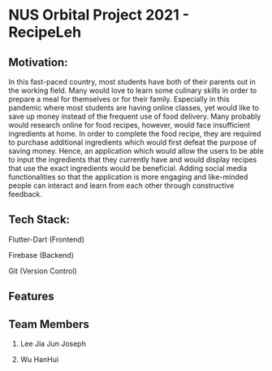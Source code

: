 # NUS Orbital Project 2021 - RecipeLeh

## Motivation:
In this fast-paced country, most students have both of their parents out in the working field. 
Many would love to learn some culinary skills in order to prepare a meal for themselves or for their family. Especially in this pandemic where most students are having online 
classes, yet would like to save up money instead of the frequent use of food delivery. Many probably would research online for food recipes, however, would face insufficient 
ingredients at home. In order to complete the food recipe, they are required to purchase additional ingredients which would first defeat the purpose of saving money. Hence, an 
application which would allow the users to be able to input the ingredients that they currently have and would display recipes that use the exact ingredients would be beneficial. 
Adding social media functionalities so that the application is more engaging and like-minded people can interact and learn from each other through constructive feedback.
## Tech Stack:
Flutter-Dart (Frontend)

Firebase (Backend)

Git (Version Control)

## Features

## Team Members
1. Lee Jia Jun Joseph

2. Wu HanHui
